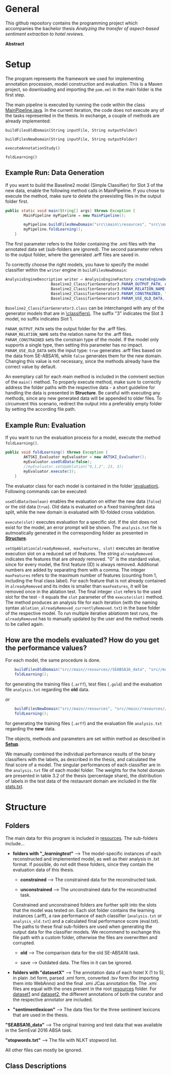 # General
This github repository contains the programming project which accompanies the bachelor thesis *Analyzing the transfer of aspect-based sentiment extraction to hotel reviews*.

**Abstract**



# Setup
The program represents the framework we used for implementing annotation procession, model construction and evaluation. This is a Maven project, so downloading and importing the ``pom.xml`` in the main folder is the first step.

The main pipeline is executed by running the code within the class [MainPipeline.java](https://github.com/jonasmeise/AutomaticAspectExtraction/blob/master/src/main/java/de/unidue/langtech/bachelor/meise/pipeline/MainPipeline.java).
In the current iteration, the code does not execute any of the tasks represented in the thesis. In exchange, a couple of methods are already implemented:

``buildFilesOldDomain(String inputFile, String outputFolder)``

``buildFilesNewDomain(String inputFile, String outputFolder)``

``executeAnnotationStudy()``

``foldLearning()``

## Example Run: Data Generation
If you want to build the Baseline2 model (Simple Classifier) for Slot 3 of the new data, enable the following method calls in MainPipeline. If you chose to execute the method, make sure to delete the preexisting files in the output folder first.

```java
public static void main(String[] args) throws Exception {
		MainPipeline myPipeline = new MainPipeline();

		myPipeline.buildFilesNewDomain("src\\main\\resources", "src\\main\\resources\\learningtest_Baseline2\\subtask3\\constrained");
		myPipeline.foldLearning();
	}
```
The first parameter refers to the folder containing the .xmi files with the annotated data set (sub-folders are ignored). 
The second parameter refers to the output folder, where the generated .arff files are saved in.

To correctly choose the right models, you have to specify the model classifier within the ``writer`` engine in ``buildFilesNewDomain``:
```java
AnalysisEngineDescription writer = AnalysisEngineFactory.createEngineDescription(Baseline2_ClassifierGenerator3.class, 
	        		Baseline2_ClassifierGenerator3.PARAM_OUTPUT_PATH, outputFolder, 
	        		Baseline2_ClassifierGenerator3.PARAM_RELATION_NAME, "Baseline2",
	        		Baseline2_ClassifierGenerator3.PARAM_CONSTRAINED, "true",
	        		Baseline2_ClassifierGenerator3.PARAM_USE_OLD_DATA, "false");
```
``Baseline2_ClassifierGenerator3.class`` can be interchanged with any of the generator models that are in [\classifiers\\](https://github.com/jonasmeise/TransferAnalysisSentimentExtraction/tree/master/src/main/java/de/unidue/langtech/bachelor/meise/type/classifiers). The suffix "3" indicates the Slot 3 model, no suffix indicates Slot 1.

``PARAM_OUTPUT_PATH`` sets the output folder for the .arff files.
``PARAM_RELATION_NAME`` sets the relation name for the .arff files.
``PARAM_CONSTRAINED`` sets the constrain type of the model. If the model only supports a single type, then setting this parameter has no impact.
``PARAM_USE_OLD_DATA`` sets the input type: ``true`` generates .arff files based on the data from SE-ABSA16, while ``false`` generates them for the new domain. Changing this value is not necessary, since the methods already have the correct value by default.

An exemplary call for each main method is included in the comment section of the ``main()`` method. 
To properly execute method, make sure to correctly address the folder paths with the respective data - a short guideline for handling the data is presented in **Structure**.
Be careful with executing any methods, since any new generated data will be appended to older files. To circumvent this scenario, redirect the output into a preferably empty folder by setting the according file path.

## Example Run: Evaluation

If you want to run the evaluation process for a model, execute the method ``foldLearning()``.

```java
public void foldLearning() throws Exception {	 
		AKTSKI_Evaluator myEvaluator = new AKTSKI_Evaluator();
		myEvaluator.useOldData(false);
		//myEvaluator.setUpAblation("0,1,2", 23, 3);
		myEvaluator.execute(3);
	}
```
The evaluator class for each model is contained in the folder [\evaluation\\](https://github.com/jonasmeise/TransferAnalysisSentimentExtraction/tree/master/src/main/java/de/unidue/langtech/bachelor/meise/evaluation). Following commands can be executed:

``useOldData(boolean)`` enables the evaluation on either the new data (``false``) or the old data (``true``). Old data is evaluated on a fixed training/test data split, while the new domain is evaluated with 10-folded cross validation. 

``execute(slot)`` executes evaluation for a specific slot. If the slot does not exist for the model, an error prompt will be shown. The ``analysis.txt`` file is autmoatically generated in the corresponding folder as presented in **[Structure](#structure)**.

``setUpAblation(alreadyRemoved, maxFeatures, slot)`` executes an iterative execution slot on a reduced set of features. The string ``alreadyRemoved`` indicates the features that are _already_ removed. "0" is the standard value, since for every model, the first feature (ID) is always removed. Additional numbers are added by separating them with a comma. The integer ``maxFeatures`` refers to the maximum number of features (counting from 1, including the final class label). For each feature that is not already contained in ``alreadyRemoved`` and its index is smaller than ``maxFeatures``, it will be removed once in the ablation test. The final integer ``slot`` refers to the used slot for the test - it equals the ``slot`` parameter of the ``execute(slot)`` method. The method produces an analysis file for each iteration (with the naming syntax ``ablation_alreadyRemoved_currentlyRemoved.txt``) in the base folder of the respective model. To run multiple iterative ablationm test runs, the ``alreadyRemoved`` has to manually updated by the user and the method needs to be called again.

## How are the models evaluated? How do you get the performance values?

For each model, the same procedure is done. 

```java
	buildFilesOldDomain("src//main//resources//SEABSA16_data", "src//main//resources//learningtest_modelXXX//subtaskX//old//constrained//");
	foldLearning();
``` 
for generating the training files (``.arff``), test files (``.gold``) and the evaluation file ``analysis.txt`` regarding the **old** data.

_or_

```java
	buildFilesNewDomain("src//main//resources", "src//main//resources//learningtest_modelXXX//subtaskX//constrained//");
	foldLearning();
``` 
for generating the training files (``.arff``) and the evaluation file ``analysis.txt`` regarding the **new** data.

The objects, methods and parameters are set within method as described in **[Setup](#setup)**.

We manually combined the individual performance results of the binary classifiers with the labels, as described in the thesis, and calculated the final score of a model. The singular performances of each classifier are in the ``analysis.txt`` file of each model folder. The weights for the hotel domain are presented in table 3.2 of the thesis (percentage share), the distribution of labels in the test data of the restaurant domain are included in the file [stats.txt](https://github.com/jonasmeise/TransferAnalysisSentimentExtraction/blob/master/src/main/resources/SEABSA16_data/stats.txt).

# Structure

## Folders

The main data for this program is included in [resources](https://github.com/jonasmeise/AutomaticAspectExtraction/tree/master/src/main/resources). The sub-folders include...

* **folders with "_\_learningtest_"** --> The model-specific instances of each reconstructed and implemented model, as well as their analysis in .txt format. If possible, do not edit these folders, since they contain the evaluation data of this thesis.

  * **constrained** --> The constrained data for the reconstructed task.
  
  * **unconstrained** --> The unconstrained data for the reconstructed task.
  
  Constrained and unconstrained folders are further split into the slots that the model was tested on. Each slot folder contains the learning instances (.arff), a raw performance of each classifier (``analysis.txt`` or ``analysis_old.txt``) and a calculated final performance score (eval.txt). The paths to these final sub-folders are used when generating the output data for the classifier models. We recommend to exchange this file path with a custom folder, otherwise the files are overwritten and corrupted.
  
  * **old** --> The comparison data for the old SE-ABSA16 task.
  
  * save --> Outdated data. The files in it can be ignored.

* **folders with "datasetX"** --> The annotation data of each hotel X (1 to 5), in plain .txt form, parsed .xml form, converted .tsv form (for importing them into WebAnno) and the final .xmi JCas annotation file. The .xmi files are equal with the ones present in the root [resources](https://github.com/jonasmeise/AutomaticAspectExtraction/tree/master/src/main/resources) folder. For [dataset1](https://github.com/jonasmeise/AutomaticAspectExtraction/tree/master/src/main/resources/dataset1) and [dataset2](https://github.com/jonasmeise/AutomaticAspectExtraction/tree/master/src/main/resources/dataset2), the different annotations of both the curator and the respective annotator are included.
 
* **"sentimentlexicon"** --> The data files for the three sentiment lexicons that are used in the thesis.

**"SEABSA16_data"** --> The original training and test data that was available in the SemEval 2016 ABSA task.

**"stopwords.txt"** --> The file with NLKT stopword list.

All other files can mostly be ignored.

## Class Descriptions
